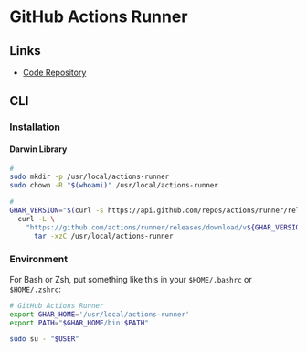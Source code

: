 # GitHub Actions Runner

## Links

- [Code Repository](https://github.com/actions/runner)

## CLI

### Installation

#### Darwin Library

```sh
#
sudo mkdir -p /usr/local/actions-runner
sudo chown -R "$(whoami)" /usr/local/actions-runner

#
GHAR_VERSION="$(curl -s https://api.github.com/repos/actions/runner/releases/latest | grep tag_name | cut -d '"' -f 4 | tr -d 'v')"; \
  curl -L \
    "https://github.com/actions/runner/releases/download/v${GHAR_VERSION}/actions-runner-osx-x64-${GHAR_VERSION}.tar.gz" | \
      tar -xzC /usr/local/actions-runner
```

### Environment

For Bash or Zsh, put something like this in your `$HOME/.bashrc` or `$HOME/.zshrc`:

```sh
# GitHub Actions Runner
export GHAR_HOME='/usr/local/actions-runner'
export PATH="$GHAR_HOME/bin:$PATH"
```

```sh
sudo su - "$USER"
```
